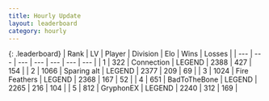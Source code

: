 ```yaml
---
title: Hourly Update
layout: leaderboard
category: hourly
---
```


{: .leaderboard}
| Rank | LV | Player | Division | Elo | Wins | Losses |
| --- | --- | --- | --- | --- | --- | --- |
| <span data-change="1">1</span> | 322 | <span title="ID: 539711">Connection</span> | LEGEND | <span data-change="17">2388</span> | <span data-change="2">427</span> | <span data-change="0">154</span> |
| <span data-change="-1">2</span> | 1066 | <span title="ID: 203132">Sparing alt</span> | LEGEND | <span data-change="0">2377</span> | <span data-change="2">209</span> | <span data-change="1">69</span> |
| <span data-change="0">3</span> | 1024 | <span title="ID: 357425">Fire Feathers</span> | LEGEND | <span data-change="0">2368</span> | <span data-change="0">167</span> | <span data-change="0">52</span> |
| <span data-change="1">4</span> | 651 | <span title="ID: 391169">BadToTheBone</span> | LEGEND | <span data-change="0">2265</span> | <span data-change="0">216</span> | <span data-change="0">104</span> |
| <span data-change="-1">5</span> | 812 | <span title="ID: 315148">GryphonEX</span> | LEGEND | <span data-change="-35">2240</span> | <span data-change="2">312</span> | <span data-change="4">169</span> |